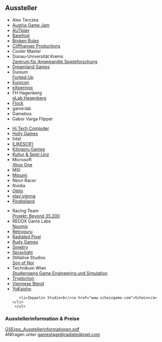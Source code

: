 ## Aussteller

<div class="grid">
    <div class="grid__item lap--one-third">
      <ul>
        <li>Alex Terczka</li>
        <li><a href="http://austriagamejam.org/">Austria Game Jam</a></li>
        <li><a href="http://www.autplay.at/">AUTplay</a></li>
        <li><a  href="http://portfolio.mediacube.at/projects/2014-barefoot">Barefoot</a></li>
        <li><a href="http://brokenrul.es/">Broken Rules</a></li>
        <li><a href="http://www.cliffhanger-productions.com/#cliffhanger">Cliffhanger Productions</a></li>
        <li>Cooler Master</li>
        <li>Donau-Universität Krems<br/>
        <a href="http://www.donau-uni.ac.at/de/department/artsmanagement/zentrum/angewandte_spieleforschung/index.php">Zentrum für Angewandte Spieleforschung</a></li>
        <li><a href="http://www.dreamlandgames.at/">Dreamland Games</a></li>
        <li>Dunium<br/><a href="http://www.dunium.com/">Forked Up</a></li>
        <li><a href="http://www.retroboerse.de/eurocon-2014/">Eurocon</a></li>
        <li><a href="http://www.experinox.com/">eXperinox</a></li>
        <li>FH Hagenberg<br/><a href="https://www.facebook.com/glabhagenberg">gLab Hagenberg</a></li>
        <li><a href="http://kommunikationsarchiv.werbungsalzburg.at/wks/projekte/5457/">Flock</a></li>
        <li>game:lab</li>
        <li>Gamebox</li>
        <li>Gabor Varga Flipper</li>
      </ul>
    </div><!--
 --><div class="grid__item lap--one-third">
     <ul>
       <li><a href="http://www.hitech-gamer.com/">Hi Tech Computer</a></li>
       <li><a href="http://www.holly-games.at">Holly Games</a></li>
       <li>Intel</li>
       <li><a href="http://www.ilikescifi.com/">ILIKESCIFI</a></li>
       <li><a href="http:https://www.facebook.com/pages/Kitogoru-Apps/171147869709390">Kitogoru Games</a></li>
       <li><a href="http://bastelspiele.jimdo.com/">Kultur & Spiel Linz</a></li>
       <li>Microsoft<br/><a href="http://xbox.com">Xbox One</a></li>
       <li>MSI</li>
       <li><a href="http://www.mipumi.com/">Mipumi</a></li>
       <li>Neon Racer</li>
       <li>Nvidia</li>
       <li><a href="http://www.otelo.or.at/">Otelo</a></li>
       <li><a href="http://playvienna.com/">play:vienna</a></li>
       <li><a href="http://www.pinball.at">Pindigiland</a></li>
     </ul>
   </div><!--
 --><div class="grid__item lap--one-third">
     <ul>
       <li>Racing Team<br/><a href="http://b35200.simonwallner.at/">Projekt: Beyond 35.200</a></li>
       <li>REDOX Game Labs<br/><a href="http://redox-labs.com/noomix/">Noomix</a></li>
       <li><a href="http://www.retroguru.com">Retroguru</a></li>
       <li><a href="radiatedpixel.com">Radiated Pixel</a></li>
       <li><a href="http://www.rudy-games.com/">Rudy Games</a></li>
       <li><a href="http://portfolio.multimediaart.at/projects/2014-simetry">Simetry</a></li>
       <li><a href="http://spraylight.at/">Spraylight</a></li>
       <li>Stillalive Studios<br/><a href="http://sonofnor.com/about/">Son of Nor</a></li>
       <li>Technikum Wien<br/>
       <a href="http://www.technikum-wien.at/studium/master/game_engineering_und_simulation/">Studiengang Game Engineering und Simulation</a></li>
       <li><a href="https://portfolio.multimediaart.at/system/projects/1627/downloads/7036/download.pdf">Tryptichon</a></li>
       <li><a href="http://vienneseblend.org/">Viennese Blend</a></li>
       <li><a href="https://www.facebook.com/YoKaisho">YoKaisho</a></li>
       
       <li>Zeppelin Studio<br/><a href="www.scheingame.com">Schein</a></li>
     </ul>
   </div>
</div>

### Ausstellerinformation & Preise
[GSExpo_Ausstellerinformationen.pdf](https://drive.google.com/file/d/0ByKHPcUzsvtBeDg4cHBGYlN3VUU/edit?usp=sharing)
<br/>
ANfragen unter [gamestage@radiatedpixel.com](mailto:gamestage@radiatedpixel.com)<br/>
<br/>








